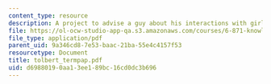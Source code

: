 ```yaml
---
content_type: resource
description: A project to advise a guy about his interactions with girls at a party.
file: https://ol-ocw-studio-app-qa.s3.amazonaws.com/courses/6-871-knowledge-based-applications-systems-spring-2005/d69880190aa13ee189bc16cd0dc3b696_tolbert_termpap.pdf
file_type: application/pdf
parent_uid: 9a346cd8-7e53-baac-21ba-55e4c4157f53
resourcetype: Document
title: tolbert_termpap.pdf
uid: d6988019-0aa1-3ee1-89bc-16cd0dc3b696
---
```

